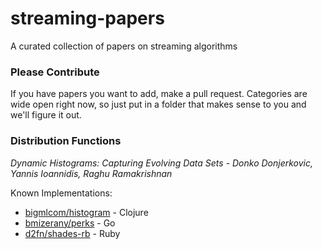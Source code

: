 streaming-papers
================

A curated collection of papers on streaming algorithms

### Please Contribute

If you have papers you want to add, make a pull request. Categories are wide open right now, so just put in a folder that makes sense to you and we'll figure it out.

### Distribution Functions

*Dynamic Histograms: Capturing Evolving Data Sets - Donko Donjerkovic, Yannis Ioannidis, Raghu Ramakrishnan*

Known Implementations:
* [bigmlcom/histogram](https://github.com/bigmlcom/histogram) - Clojure
* [bmizerany/perks](https://github.com/bmizerany/perks/blob/histo/histogram/histogram.go) - Go
* [d2fn/shades-rb](https://github.com/d2fn/shades-rb) - Ruby
